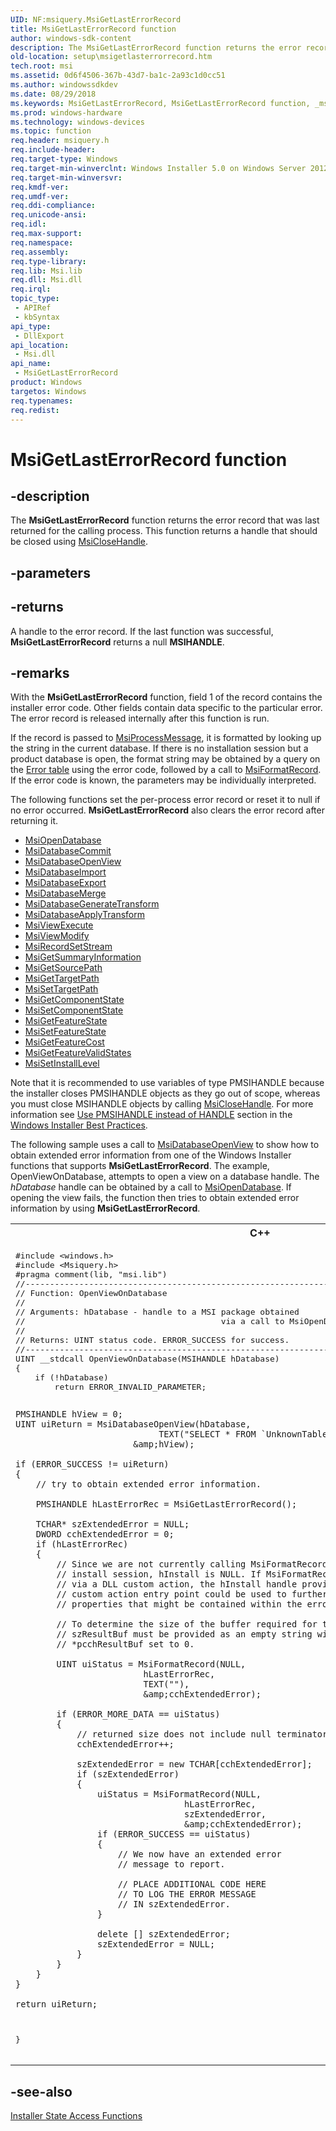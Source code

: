 ```yaml
---
UID: NF:msiquery.MsiGetLastErrorRecord
title: MsiGetLastErrorRecord function
author: windows-sdk-content
description: The MsiGetLastErrorRecord function returns the error record that was last returned for the calling process. This function returns a handle that should be closed using MsiCloseHandle.
old-location: setup\msigetlasterrorrecord.htm
tech.root: msi
ms.assetid: 0d6f4506-367b-43d7-ba1c-2a93c1d0cc51
ms.author: windowssdkdev
ms.date: 08/29/2018
ms.keywords: MsiGetLastErrorRecord, MsiGetLastErrorRecord function, _msi_msigetlasterrorrecord, msiquery/MsiGetLastErrorRecord, setup.msigetlasterrorrecord
ms.prod: windows-hardware
ms.technology: windows-devices
ms.topic: function
req.header: msiquery.h
req.include-header: 
req.target-type: Windows
req.target-min-winverclnt: Windows Installer 5.0 on Windows Server 2012, Windows 8, Windows Server 2008 R2 or Windows 7. Windows Installer 4.0 or Windows Installer 4.5 on   Windows Server 2008 or Windows Vista. Windows Installer on Windows Server 2003 or Windows XP
req.target-min-winversvr: 
req.kmdf-ver: 
req.umdf-ver: 
req.ddi-compliance: 
req.unicode-ansi: 
req.idl: 
req.max-support: 
req.namespace: 
req.assembly: 
req.type-library: 
req.lib: Msi.lib
req.dll: Msi.dll
req.irql: 
topic_type:
 - APIRef
 - kbSyntax
api_type:
 - DllExport
api_location:
 - Msi.dll
api_name:
 - MsiGetLastErrorRecord
product: Windows
targetos: Windows
req.typenames: 
req.redist: 
---
```


# MsiGetLastErrorRecord function


## -description


The 
<b>MsiGetLastErrorRecord</b> function returns the error record that was last returned for the calling process. This function returns a handle that should be closed using 
<a href="https://msdn.microsoft.com/b9e90ed4-fda8-4628-a713-67c651e1b572">MsiCloseHandle</a>.


## -parameters






## -returns



A handle to the error record. If the last function was successful, 
<b>MsiGetLastErrorRecord</b> returns a null <b>MSIHANDLE</b>.




## -remarks



With the 
<b>MsiGetLastErrorRecord</b> function, field 1 of the record contains the installer error code. Other fields contain data specific to the particular error. The error record is released internally after this function is run.

If the record is passed to 
<a href="https://msdn.microsoft.com/136662bd-b970-4ff3-8ae5-c5e3097ee00d">MsiProcessMessage</a>, it is formatted by looking up the string in the current database. If there is no installation session but a product database is open, the format string may be obtained by a query on the 
<a href="https://msdn.microsoft.com/3c817468-cba7-46bf-9208-5e6699c02fb6">Error table</a> using the error code, followed by a call to 
<a href="https://msdn.microsoft.com/574f51b1-a5cf-46c8-bfa3-449839872cf3">MsiFormatRecord</a>. If the error code is known, the parameters may be individually interpreted.

The following functions set the per-process error record or reset it to null if no error occurred. <b>MsiGetLastErrorRecord</b> also clears the error record after returning it.

<ul>
<li>
<a href="https://msdn.microsoft.com/984996e3-aa2c-49ff-9067-ebefd3afdecb">MsiOpenDatabase</a>
</li>
<li>
<a href="https://msdn.microsoft.com/bc42b90b-51db-4e13-af2f-4942923badf6">MsiDatabaseCommit</a>
</li>
<li>
<a href="https://msdn.microsoft.com/1ef23f9a-7d79-4d07-9349-8e9c132f1b94">MsiDatabaseOpenView</a>
</li>
<li>
<a href="https://msdn.microsoft.com/df277641-393e-4202-bb92-4b813ddaa0ca">MsiDatabaseImport</a>
</li>
<li>
<a href="https://msdn.microsoft.com/c20c168d-900e-496a-894c-5678f308cdbe">MsiDatabaseExport</a>
</li>
<li>
<a href="https://msdn.microsoft.com/2a8c5e13-f7af-47ea-b781-a739d848fe09">MsiDatabaseMerge</a>
</li>
<li>
<a href="https://msdn.microsoft.com/9e8fc756-4195-4fb7-9adb-0bda20e4ae95">MsiDatabaseGenerateTransform</a>
</li>
<li>
<a href="https://msdn.microsoft.com/a0222465-f778-43c1-8007-22df6a01f8bd">MsiDatabaseApplyTransform</a>
</li>
<li>
<a href="https://msdn.microsoft.com/12b2373f-425a-4035-bdb4-be1a5469f1d7">MsiViewExecute</a>
</li>
<li>
<a href="https://msdn.microsoft.com/312c3e62-4c08-447b-951f-d8d944daff3e">MsiViewModify</a>
</li>
<li>
<a href="https://msdn.microsoft.com/ca62f6a6-2f39-4b4c-876f-4c74ecd28ee2">MsiRecordSetStream</a>
</li>
<li>
<a href="https://msdn.microsoft.com/f3a6d7cc-83b2-45c6-bf86-c579b39c2c92">MsiGetSummaryInformation</a>
</li>
<li>
<a href="https://msdn.microsoft.com/3cb8c3fa-6f0a-4829-befd-450e58c86962">MsiGetSourcePath</a>
</li>
<li>
<a href="https://msdn.microsoft.com/cad0e1c1-3f3a-4438-8b85-ea146c943579">MsiGetTargetPath</a>
</li>
<li>
<a href="https://msdn.microsoft.com/bfd39656-4901-442f-940d-424d440caf70">MsiSetTargetPath</a>
</li>
<li>
<a href="https://msdn.microsoft.com/343f5cbc-e026-4a51-9c54-da5d10b7caa8">MsiGetComponentState</a>
</li>
<li>
<a href="https://msdn.microsoft.com/d538c81f-130b-4522-9f85-47f04e24f125">MsiSetComponentState</a>
</li>
<li>
<a href="https://msdn.microsoft.com/eb8942b9-996e-45d8-b515-5c84737eb5ed">MsiGetFeatureState</a>
</li>
<li>
<a href="https://msdn.microsoft.com/c7b22484-5a89-44f2-b0ff-6061a7fc5703">MsiSetFeatureState</a>
</li>
<li>
<a href="https://msdn.microsoft.com/492968a5-d781-45de-a4b2-eb1be3f3f148">MsiGetFeatureCost</a>
</li>
<li>
<a href="https://msdn.microsoft.com/c4c3f484-6854-4019-9dc0-e4c99162c339">MsiGetFeatureValidStates</a>
</li>
<li>
<a href="https://msdn.microsoft.com/98f1d91d-632e-4dea-948f-2dc416b4d410">MsiSetInstallLevel</a>
</li>
</ul>
Note that it is recommended to use variables of type PMSIHANDLE because the installer closes PMSIHANDLE objects as they go out of scope, whereas you must close MSIHANDLE objects by calling 
<a href="https://msdn.microsoft.com/b9e90ed4-fda8-4628-a713-67c651e1b572">MsiCloseHandle</a>. For more information see <a href="https://msdn.microsoft.com/en-us/library/Bb204770(v=VS.85).aspx">Use PMSIHANDLE instead of HANDLE</a> section in the <a href="https://msdn.microsoft.com/ff48d995-fe6f-4d1b-898d-67574ed3c5b7">Windows Installer Best Practices</a>.

The following sample uses a call to <a href="https://msdn.microsoft.com/1ef23f9a-7d79-4d07-9349-8e9c132f1b94">MsiDatabaseOpenView</a> to  show how to obtain extended error information from one of the Windows Installer functions that supports <b>MsiGetLastErrorRecord</b>.  The example, OpenViewOnDatabase,  attempts to open a view on a database                 handle. The <i>hDatabase</i> handle can be
obtained by a call to <a href="https://msdn.microsoft.com/984996e3-aa2c-49ff-9067-ebefd3afdecb">MsiOpenDatabase</a>. If opening
the view fails, the function then tries to obtain extended
error information by using <b>MsiGetLastErrorRecord</b>.


<div class="code"><span codelanguage="ManagedCPlusPlus"><table>
<tr>
<th>C++</th>
</tr>
<tr>
<td>
<pre>#include &lt;windows.h&gt;
#include &lt;Msiquery.h&gt;
#pragma comment(lib, "msi.lib")
//-------------------------------------------------------------------
// Function: OpenViewOnDatabase
//
// Arguments: hDatabase - handle to a MSI package obtained
//                                        via a call to MsiOpenDatabase
//
// Returns: UINT status code. ERROR_SUCCESS for success.
//--------------------------------------------------------------------------------------------------
UINT __stdcall OpenViewOnDatabase(MSIHANDLE hDatabase)
{
    if (!hDatabase)
        return ERROR_INVALID_PARAMETER;

    PMSIHANDLE hView = 0;
    UINT uiReturn = MsiDatabaseOpenView(hDatabase, 
                                TEXT("SELECT * FROM `UnknownTable`"),
                           &amp;hView);

    if (ERROR_SUCCESS != uiReturn)
    {
        // try to obtain extended error information.

        PMSIHANDLE hLastErrorRec = MsiGetLastErrorRecord();

        TCHAR* szExtendedError = NULL;
        DWORD cchExtendedError = 0;
        if (hLastErrorRec)
        {
            // Since we are not currently calling MsiFormatRecord during an
            // install session, hInstall is NULL. If MsiFormatRecord was called
            // via a DLL custom action, the hInstall handle provided to the DLL
            // custom action entry point could be used to further resolve 
            // properties that might be contained within the error record.
            
            // To determine the size of the buffer required for the text,
            // szResultBuf must be provided as an empty string with
            // *pcchResultBuf set to 0.

            UINT uiStatus = MsiFormatRecord(NULL,
                             hLastErrorRec,
                             TEXT(""),
                             &amp;cchExtendedError);

            if (ERROR_MORE_DATA == uiStatus)
            {
                // returned size does not include null terminator.
                cchExtendedError++;

                szExtendedError = new TCHAR[cchExtendedError];
                if (szExtendedError)
                {
                    uiStatus = MsiFormatRecord(NULL,
                                     hLastErrorRec,
                                     szExtendedError,
                                     &amp;cchExtendedError);
                    if (ERROR_SUCCESS == uiStatus)
                    {
                        // We now have an extended error
                        // message to report.

                        // PLACE ADDITIONAL CODE HERE
                        // TO LOG THE ERROR MESSAGE
                        // IN szExtendedError.
                    }

                    delete [] szExtendedError;
                    szExtendedError = NULL;
                }
            }
        }
    }

    return uiReturn;
}
</pre>
</td>
</tr>
</table></span></div>



## -see-also




<a href="https://msdn.microsoft.com/en-us/library/Aa368250(v=VS.85).aspx">Installer State Access Functions</a>
 

 

